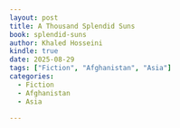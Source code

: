 ```yaml
---
layout: post
title: A Thousand Splendid Suns
book: splendid-suns
author: Khaled Hosseini
kindle: true
date: 2025-08-29
tags: ["Fiction", "Afghanistan", "Asia"]
categories:
  - Fiction
  - Afghanistan
  - Asia

---
```

